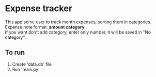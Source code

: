 # Expense tracker

This app serve user to track month expenses, sorting them in categories.<br>
Expense note format: **amount category**<br>
If you want don't add category, enter only number, it will be saved in "No category".
## To run
1. Create 'data.db' file
2. Run 'main.py'